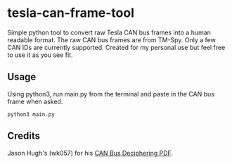 # tesla-can-frame-tool

Simple python tool to convert raw Tesla CAN bus frames into a human readable format. The raw CAN bus frames are from TM-Spy. Only a few CAN IDs are currently supported. Created for my personal use but feel free to use it as you see fit.

## Usage
Using python3, run main.py from the terminal and paste in the CAN bus frame when asked.

```
python3 main.py
```

## Credits
Jason Hugh's (wk057) for his [CAN Bus Deciphering PDF](https://skie.net/uploads/TeslaCAN/Tesla%20Model%20S%20CAN%20Deciphering%20-%20v0.1%20-%20by%20wk057.pdf).
